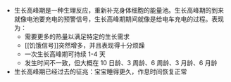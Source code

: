- 生长高峰期是一种生理反应，重新补充身体细胞的能量池。生长高峰期的到来就像电池要充电的预警信号，生长高峰期期间就像是给电车充电的过程。表现为：
	- 需要更多的热量以满足特定的生长需求
	- [[饥饿信号]]突然增多，并且表现得十分烦躁
	- 一次生长高峰期可持续 1-4 天
	- 发生时间不一致，但大概在 10 日龄、3 周龄、6 周龄、3 月龄、6 月龄
- 生长高峰期已经过去的征兆：宝宝睡得更久，作息时间恢复正常